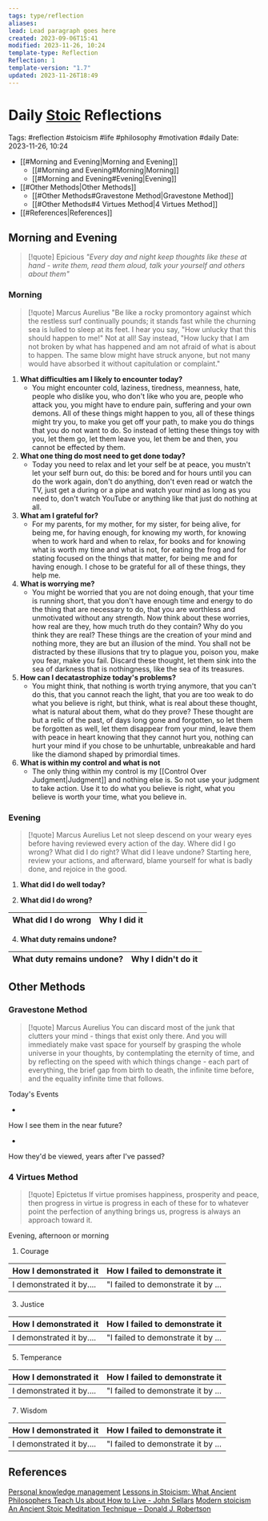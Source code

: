 ```yaml
---
tags: type/reflection
aliases: 
lead: Lead paragraph goes here
created: 2023-09-06T15:41
modified: 2023-11-26, 10:24
template-type: Reflection
Reflection: 1
template-version: "1.7"
updated: 2023-11-26T18:49
---
```



# Daily [Stoic](../SLIP-BOX/Stoicism.md) Reflections

Tags:  #reflection #stoicism #life #philosophy #motivation #daily 
Date: 2023-11-26, 10:24

- [[#Morning and Evening|Morning and Evening]]
	- [[#Morning and Evening#Morning|Morning]]
	- [[#Morning and Evening#Evening|Evening]]
- [[#Other Methods|Other Methods]]
	- [[#Other Methods#Gravestone Method|Gravestone Method]]
	- [[#Other Methods#4 Virtues Method|4 Virtues Method]]
- [[#References|References]]


## Morning and Evening

> [!quote] Epicious 
> _"Every day and night keep thoughts like these at hand - write them, read them aloud, talk your yourself and others about them"_

### Morning

> [!quote] Marcus Aurelius
> "Be like a rocky promontory against which the restless surf continually pounds; it stands fast while the churning sea is lulled to sleep at its feet. I hear you say, "How unlucky that this should happen to me!" Not at all! Say instead, "How lucky that I am not broken by what has happened and am not afraid of what is about to happen. The same blow might have struck anyone, but not many would have absorbed it without capitulation or complaint."

1. **What difficulties am I likely to encounter today?**
	- You might encounter cold, laziness, tiredness, meanness, hate, people who dislike you, who don't like who you are, people who attack you, you might have to endure pain, suffering and your own demons. All of these things might happen to you, all of these things might try you, to make you get off your path, to make you do things that you do not want to do. So instead of letting these things toy with you, let them go, let them leave you, let them be and then, you cannot be effected by them.
2. **What one thing do most need to get done today?**
	- Today you need to relax and let your self be at peace, you mustn't let your self burn out, do this: be bored and for hours until you can do the work again, don't do anything, don't even read or watch the TV, just get a during or a pipe and watch your mind as long as you need to, don't watch YouTube or anything like that just do nothing at all.
1. **What am I grateful for?**
	- For my parents, for my mother, for my sister, for being alive, for being me, for having enough, for knowing my worth, for knowing when to work hard and when to relax, for books and for knowing what is worth my time and what is not, for eating the frog and for stating focused on the things that matter, for being me and for having enough. I chose to be grateful for all of these things, they help me.
2. **What is worrying me?**
	- You might be worried that you are not doing enough, that your time is running short, that you don't have enough time and energy to do the thing that are necessary to do, that you are worthless and unmotivated without any strength. Now think about these worries, how real are they, how much truth do they contain? Why do you think they are real? These things are the creation of your mind and nothing more, they are but an illusion of the mind. You shall not be distracted by these illusions that try to plague you, poison you, make you fear, make you fail. Discard these thought, let them sink into the sea of darkness that is nothingness, like the sea of its treasures. 
3. **How can I decatastrophize today's problems?**
	- You might think, that nothing is worth trying anymore, that you can't do this, that you cannot reach the light, that you are too weak to do what you believe is right, but think, what is real about these thought, what is natural about them, what do they prove? These thought are but a relic of the past, of days long gone and forgotten, so let them be forgotten as well, let them disappear from your mind, leave them with peace in heart knowing that they cannot hurt you, nothing can hurt your mind if you chose to be unhurtable, unbreakable and hard like the diamond shaped by primordial times. 
4. **What is within my control and what is not**
	- The only thing within my control is my [[Control Over Judgment|Judgment]] and nothing else is. So not use your judgment to take action. Use it to do what you believe is right, what you believe is worth your time, what you believe in.

### Evening

> [!quote] Marcus Aurelius
> Let not sleep descend on your weary eyes before having reviewed every action of the day. Where did I go wrong? What did I do right? What did I leave undone? Starting here, review your actions, and afterward, blame yourself for what is badly done, and rejoice in the good.

1. **What did I do well today?**



2. **What did I do wrong?**

| What did I do wrong | Why I did it |
| ------------------- | ---------------- |

4. **What duty remains undone?**

| What duty remains undone? | Why I didn't do it |
| ------------------- | ---------------- |

## Other Methods

### Gravestone Method

> [!quote] Marcus Aurelius
> You can discard most of the junk that clutters your mind - things that exist only there. And you will immediately make vast space for yourself by grasping the whole universe in your thoughts, by contemplating the eternity of time, and by reflecting on the speed with which things change - each part of everything, the brief gap from birth to death, the infinite time before, and the equality infinite time that follows. 

Today's Events 

-

How I see them in the near future? 

-

How they'd be viewed, years after I've passed?

### 4 Virtues Method

> [!quote] Epictetus 
> If virtue promises happiness, prosperity and peace, then progress in virtue is progress in each of these for to whatever point the perfection of anything brings us, progress is always an approach toward it.

Evening, afternoon or morning

1. Courage 

| How I demonstrated it  | How I failed to demonstrate it |
| ------------------- | ---------------- |
| I demonstrated it by....                 | "I failed to demonstrate it by ...              |

3. Justice

| How I demonstrated it  | How I failed to demonstrate it |
| ------------------- | ---------------- |
| I demonstrated it by....                 | "I failed to demonstrate it by ...             

5. Temperance

| How I demonstrated it  | How I failed to demonstrate it |
| ------------------- | ---------------- |
| I demonstrated it by....                 | "I failed to demonstrate it by ...             

7. Wisdom

| How I demonstrated it  | How I failed to demonstrate it |
| ------------------- | ---------------- |
| I demonstrated it by....                 | "I failed to demonstrate it by ...             

## References

[Personal knowledge management](Personal%20knowledge%20management.md)
[Lessons in Stoicism: What Ancient Philosophers Teach Us about How to Live - John Sellars](https://books.google.cz/books/about/Lessons_in_Stoicism.html?id=ky84zQEACAAJ&redir_esc=y)
[Modern stoicism](https://modernstoicism.com/)
[An Ancient Stoic Meditation Technique – Donald J. Robertson](https://donaldrobertson.name/2017/03/22/an-ancient-stoic-meditation-technique/)


